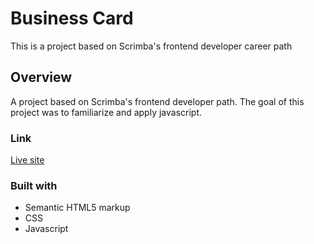 # Business Card 

This is a project based on Scrimba's frontend developer career path

## Overview

A project based on Scrimba's frontend developer path.
The goal of this project was to familiarize and apply javascript.     

### Link 

[Live site](https://quanglyho.github.io/scrimba_projects/dice-game/)

### Built with 

- Semantic HTML5 markup
- CSS 
- Javascript

